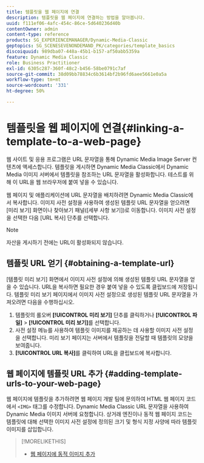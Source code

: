 ```yaml
---
title: 템플릿을 웹 페이지에 연결
description: 템플릿을 웹 페이지에 연결하는 방법을 알아봅니다.
uuid: f111ef06-4afc-454c-86ce-5d640236d40b
contentOwner: admin
content-type: reference
products: SG_EXPERIENCEMANAGER/Dynamic-Media-Classic
geptopics: SG_SCENESEVENONDEMAND_PK/categories/template_basics
discoiquuid: 989dba07-448a-45b1-b157-af50abb5359a
feature: Dynamic Media Classic
role: Business Practitioner
exl-id: 6305c287-360f-48c2-b456-58be0791c7af
source-git-commit: 38d09bb78834c6b3614bf2b96fd6aee5661e0a5a
workflow-type: tm+mt
source-wordcount: '331'
ht-degree: 50%

---
```


# 템플릿을 웹 페이지에 연결{#linking-a-template-to-a-web-page}

웹 사이트 및 응용 프로그램은 URL 문자열을 통해 Dynamic Media Image Server 컨텐츠에 액세스합니다. 템플릿을 게시하면 Dynamic Media Classic에서 Dynamic Media 이미지 서버에서 템플릿을 참조하는 URL 문자열을 활성화합니다. 테스트를 위해 이 URL을 웹 브라우저에 붙여 넣을 수 있습니다.

웹 페이지 및 애플리케이션에 URL 문자열을 배치하려면 Dynamic Media Classic에서 복사합니다. 이미지 사전 설정을 사용하여 생성된 템플릿 URL 문자열을 얻으려면 [미리 보기] 화면이나 찾아보기 패널([세부 사항 보기])로 이동합니다. 이미지 사전 설정을 선택한 다음 [URL 복사] 단추를 선택합니다.

>[!NOTE]
>
>자산을 게시하기 전에는 URL이 활성화되지 않습니다.

## 템플릿 URL 얻기 {#obtaining-a-template-url}

[템플릿 미리 보기] 화면에서 이미지 사전 설정에 의해 생성된 템플릿 URL 문자열을 얻을 수 있습니다. URL을 복사하면 필요한 경우 붙여 넣을 수 있도록 클립보드에 저장됩니다. 템플릿 미리 보기 페이지에서 이미지 사전 설정으로 생성된 템플릿 URL 문자열을 가져오려면 다음을 수행하십시오.

1. 템플릿의 롤오버 **[!UICONTROL 미리 보기]** 단추를 클릭하거나 **[!UICONTROL 파일]** > **[!UICONTROL 미리 보기]**&#x200B;를 선택합니다.
1. 사전 설정 메뉴를 사용하여 템플릿 이미지를 제공하는 데 사용할 이미지 사전 설정을 선택합니다. 미리 보기 페이지는 서버에서 템플릿을 전달할 때 템플릿의 모양을 보여줍니다.
1. **[!UICONTROL URL 복사]**&#x200B;를 클릭하여 URL을 클립보드에 복사합니다.

## 웹 페이지에 템플릿 URL 추가 {#adding-template-urls-to-your-web-page}

웹 페이지에 템플릿을 추가하려면 웹 페이지 개발 팀에 문의하여 HTML 웹 페이지 코드에서 `<IMG>` 태그를 수정합니다. Dynamic Media Classic URL 문자열을 사용하여 Dynamic Media 이미지 서버에 요청합니다. 상거래 엔진이나 동적 웹 페이지 코드는 템플릿에 대해 선택한 이미지 사전 설정에 정의된 크기 및 형식 지정 사양에 따라 템플릿 이미지를 삽입합니다.

>[!MORELIKETHIS]
>
>* [웹 페이지에 동적 이미지 추가](linking-urls-web-application.md#adding_dynamic_images_to_your_web_page)

